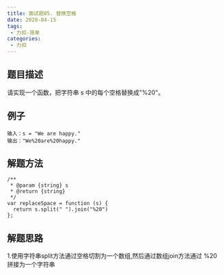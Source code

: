 ```yaml
---
title: 面试题05. 替换空格
date: 2020-04-15
tags:
 - 力扣-简单
categories: 
 - 力扣
---
```


## 题目描述
请实现一个函数，把字符串 s 中的每个空格替换成"%20"。
## 例子
```
输入：s = "We are happy."
输出："We%20are%20happy."
```

## 解题方法

```
/**
 * @param {string} s
 * @return {string}
 */
var replaceSpace = function (s) {
  return s.split(" ").join("%20")
};
```
## 解题思路
1.使用字符串split方法通过空格切割为一个数组,然后通过数组join方法通过 %20 拼接为一个字符串